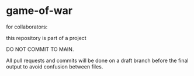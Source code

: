 # game-of-war

for collaborators:

this repository is part of a project

DO NOT COMMIT TO MAIN.

All pull requests and commits will be done on a draft branch before the final output to avoid confusion between files.
